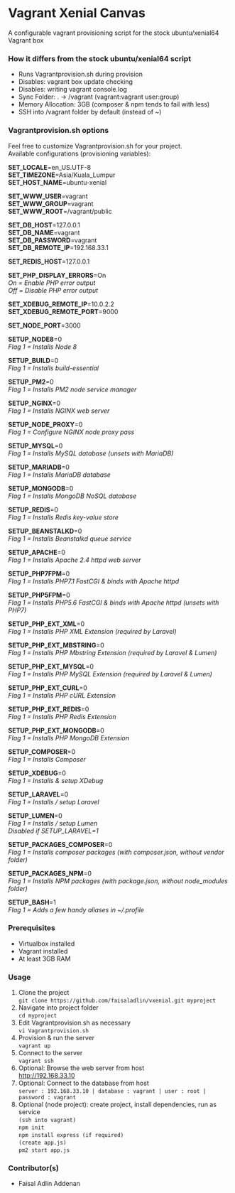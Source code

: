 # Vagrant Xenial Canvas #

A configurable vagrant provisioning script for the stock ubuntu/xenial64 Vagrant box

### How it differs from the stock ubuntu/xenial64 script ###

* Runs Vagrantprovision.sh during provision
* Disables: vagrant box update checking
* Disables: writing vagrant console.log
* Sync Folder: . -> /vagrant (vagrant:vagrant user:group)
* Memory Allocation: 3GB (composer & npm tends to fail with less)
* SSH into /vagrant folder by default (instead of ~)

### Vagrantprovision.sh options ###

Feel free to customize Vagrantprovision.sh for your project.  
Available configurations (provisioning variables):

**SET_LOCALE**=en_US.UTF-8  
**SET_TIMEZONE**=Asia/Kuala_Lumpur  
**SET_HOST_NAME**=ubuntu-xenial

**SET_WWW_USER**=vagrant  
**SET_WWW_GROUP**=vagrant  
**SET_WWW_ROOT**=/vagrant/public

**SET_DB_HOST**=127.0.0.1  
**SET_DB_NAME**=vagrant  
**SET_DB_PASSWORD**=vagrant  
**SET_DB_REMOTE_IP**=192.168.33.1

**SET_REDIS_HOST**=127.0.0.1

**SET_PHP_DISPLAY_ERRORS**=On  
*On = Enable PHP error output*  
*Off = Disable PHP error output*

**SET_XDEBUG_REMOTE_IP**=10.0.2.2  
**SET_XDEBUG_REMOTE_PORT**=9000

**SET_NODE_PORT**=3000

**SETUP_NODE8**=0  
*Flag 1 = Installs Node 8*

**SETUP_BUILD**=0  
*Flag 1 = Installs build-essential*

**SETUP_PM2**=0  
*Flag 1 = Installs PM2 node service manager*

**SETUP_NGINX**=0  
*Flag 1 = Installs NGINX web server*

**SETUP_NODE_PROXY**=0  
*Flag 1 = Configure NGINX node proxy pass*

**SETUP_MYSQL**=0  
*Flag 1 = Installs MySQL database (unsets with MariaDB)*

**SETUP_MARIADB**=0  
*Flag 1 = Installs MariaDB database*

**SETUP_MONGODB**=0  
*Flag 1 = Installs MongoDB NoSQL database*

**SETUP_REDIS**=0  
*Flag 1 = Installs Redis key-value store*

**SETUP_BEANSTALKD**=0  
*Flag 1 = Installs Beanstalkd queue service*

**SETUP_APACHE**=0  
*Flag 1 = Installs Apache 2.4 httpd web server*

**SETUP_PHP7FPM**=0  
*Flag 1 = Installs PHP7.1 FastCGI & binds with Apache httpd*

**SETUP_PHP5FPM**=0  
*Flag 1 = Installs PHP5.6 FastCGI & binds with Apache httpd (unsets with PHP7)*

**SETUP_PHP_EXT_XML**=0  
*Flag 1 = Installs PHP XML Extension (required by Laravel)*

**SETUP_PHP_EXT_MBSTRING**=0  
*Flag 1 = Installs PHP Mbstring Extension (required by Laravel & Lumen)*

**SETUP_PHP_EXT_MYSQL**=0  
*Flag 1 = Installs PHP MySQL Extension (required by Laravel & Lumen)*

**SETUP_PHP_EXT_CURL**=0  
*Flag 1 = Installs PHP cURL Extension*

**SETUP_PHP_EXT_REDIS**=0  
*Flag 1 = Installs PHP Redis Extension*

**SETUP_PHP_EXT_MONGODB**=0  
*Flag 1 = Installs PHP MongoDB Extension*

**SETUP_COMPOSER**=0  
*Flag 1 = Installs Composer*

**SETUP_XDEBUG**=0  
*Flag 1 = Installs & setup XDebug*

**SETUP_LARAVEL**=0  
*Flag 1 = Installs / setup Laravel*

**SETUP_LUMEN**=0  
*Flag 1 = Installs / setup Lumen*  
*Disabled if SETUP_LARAVEL=1*

**SETUP_PACKAGES_COMPOSER**=0  
*Flag 1 = Installs composer packages (with composer.json, without vendor folder)*

**SETUP_PACKAGES_NPM**=0  
*Flag 1 = Installs NPM packages (with package.json, without node_modules folder)*

**SETUP_BASH**=1  
*Flag 1 = Adds a few handy aliases in ~/.profile*

### Prerequisites ###

* Virtualbox installed
* Vagrant installed
* At least 3GB RAM

### Usage ###

1. Clone the project  
`git clone https://github.com/faisaladlin/vxenial.git myproject`
2. Navigate into project folder  
`cd myproject`
3. Edit Vagrantprovision.sh as necessary  
`vi Vagrantprovision.sh`
4. Provision & run the server  
`vagrant up`
5. Connect to the server  
`vagrant ssh`
6. Optional: Browse the web server from host  
http://192.168.33.10
7. Optional: Connect to the database from host  
`server : 192.168.33.10 | database : vagrant | user : root | password : vagrant`
8. Optional (node project): create project, install dependencies, run as service  
`(ssh into vagrant)`  
`npm init`  
`npm install express (if required)`  
`(create app.js)`  
`pm2 start app.js`

### Contributor(s) ###

* Faisal Adlin Addenan
